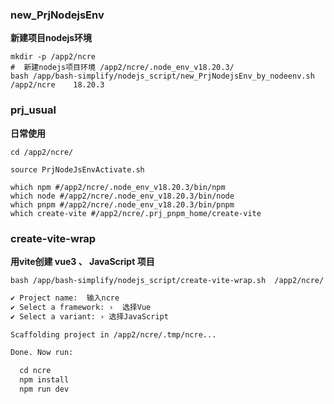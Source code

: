 

### new_PrjNodejsEnv

**新建项目nodejs环境**

```shell
mkdir -p /app2/ncre
#  新建nodejs项目环境 /app2/ncre/.node_env_v18.20.3/
bash /app/bash-simplify/nodejs_script/new_PrjNodejsEnv_by_nodeenv.sh   /app2/ncre    18.20.3

```

### prj_usual

**日常使用**

```shell
cd /app2/ncre/

source PrjNodeJsEnvActivate.sh

which npm #/app2/ncre/.node_env_v18.20.3/bin/npm
which node #/app2/ncre/.node_env_v18.20.3/bin/node
which pnpm #/app2/ncre/.node_env_v18.20.3/bin/pnpm
which create-vite #/app2/ncre/.prj_pnpm_home/create-vite

```


### create-vite-wrap

**用vite创建 vue3 、 JavaScript 项目**

```shell
bash /app/bash-simplify/nodejs_script/create-vite-wrap.sh  /app2/ncre/
```

```txt
✔ Project name:  输入ncre
✔ Select a framework: ›  选择Vue
✔ Select a variant: › 选择JavaScript

Scaffolding project in /app2/ncre/.tmp/ncre...

Done. Now run:

  cd ncre
  npm install
  npm run dev
```
